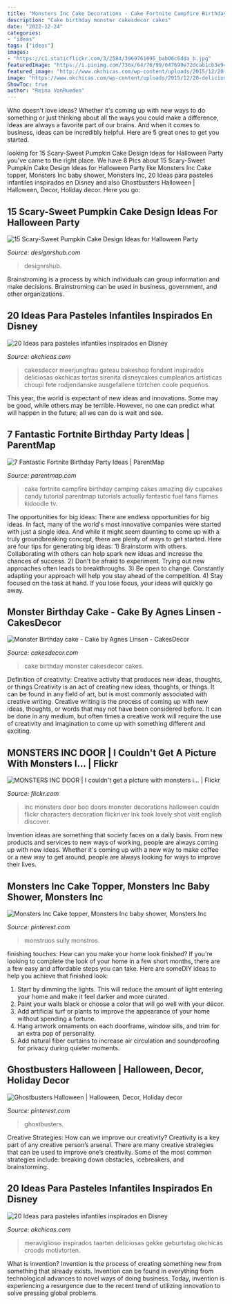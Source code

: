 ```yaml
---
title: "Monsters Inc Cake Decorations - Cake Fortnite Campfire Birthday Camping Cakes Amazing Diy Cupcakes Candy Tutorial Parentmap Tutorials Actually Fantastic Fuel Fans Flames Kidoodle Tv"
description: "Cake birthday monster cakesdecor cakes"
date: "2022-12-24"
categories:
- "ideas"
tags: ["ideas"]
images:
- "https://c1.staticflickr.com/3/2584/3969761095_bab06c6dda_b.jpg"
featuredImage: "https://i.pinimg.com/736x/64/76/99/647699e72dcab1cb3e94ed0cf4ba4631.jpg"
featured_image: "http://www.okchicas.com/wp-content/uploads/2015/12/20-deliciosas-ideas-de-pasteles-de-Disney-13-2.jpg"
image: "https://www.okchicas.com/wp-content/uploads/2015/12/20-deliciosas-ideas-de-pasteles-de-Disney-7-2.jpg"
ShowToc: true
author: "Reina VonRueden"
---
```



Who doesn't love ideas? Whether it's coming up with new ways to do something or just thinking about all the ways you could make a difference, ideas are always a favorite part of our brains. And when it comes to business, ideas can be incredibly helpful. Here are 5 great ones to get you started.

	

		
looking for 15 Scary-Sweet Pumpkin Cake Design Ideas for Halloween Party you've came to the right place. We have 8 Pics about 15 Scary-Sweet Pumpkin Cake Design Ideas for Halloween Party like Monsters Inc Cake topper, Monsters Inc baby shower, Monsters Inc, 20 Ideas para pasteles infantiles inspirados en Disney and also Ghostbusters Halloween | Halloween, Decor, Holiday decor. Here you go:
		
    
## 15 Scary-Sweet Pumpkin Cake Design Ideas For Halloween Party

<img loading=lazy src="https://designrshub-designrshub.netdna-ssl.com/wp-content/uploads/2020/10/pumpkin-cake-design-ideas-13.jpg" onerror="this.onerror=null;this.src='https://tse4.mm.bing.net/th?id=OIP.JTTcc-Iz76KY-S8VQTgVywHaJ3&amp;pid=15.1';" alt="15 Scary-Sweet Pumpkin Cake Design Ideas for Halloween Party">

_Source: designrshub.com_

>designrshub. 

	

Brainstroming is a process by which individuals can group information and make decisions. Brainstroming can be used in business, government, and other organizations.

    
## 20 Ideas Para Pasteles Infantiles Inspirados En Disney

<img loading=lazy src="http://www.okchicas.com/wp-content/uploads/2015/12/20-deliciosas-ideas-de-pasteles-de-Disney-13-2.jpg" onerror="this.onerror=null;this.src='https://tse4.mm.bing.net/th?id=OIP.j_uxBTr0IcYK7ZR69m1QOAHaJ4&amp;pid=15.1';" alt="20 Ideas para pasteles infantiles inspirados en Disney">

_Source: okchicas.com_

>cakesdecor meerjungfrau gateau bakeshop fondant inspirados deliciosas okchicas tortas sirenita disneycakes cumpleaños artísticas choupi fete rodjendanske ausgefallene törtchen coole pequeños. 

	

This year, the world is expectant of new ideas and innovations. Some may be good, while others may be terrible. However, no one can predict what will happen in the future; all we can do is wait and see.

    
## 7 Fantastic Fortnite Birthday Party Ideas | ParentMap

<img loading=lazy src="http://www.parentmap.com/sites/default/files/styles/1180x660_scaled_cropped/public/2018-08/campfirecake_900_0.jpg?itok=1oBQriG5" onerror="this.onerror=null;this.src='https://tse2.mm.bing.net/th?id=OIP.XA094I0s4ZQSYSUmQ-9v2gHaEJ&amp;pid=15.1';" alt="7 Fantastic Fortnite Birthday Party Ideas | ParentMap">

_Source: parentmap.com_

>cake fortnite campfire birthday camping cakes amazing diy cupcakes candy tutorial parentmap tutorials actually fantastic fuel fans flames kidoodle tv. 

	

The opportunities for big ideas:
There are endless opportunities for big ideas. In fact, many of the world's most innovative companies were started with just a single idea. And while it might seem daunting to come up with a truly groundbreaking concept, there are plenty of ways to get started. Here are four tips for generating big ideas: 1) Brainstorm with others. Collaborating with others can help spark new ideas and increase the chances of success. 2) Don't be afraid to experiment. Trying out new approaches often leads to breakthroughs. 3) Be open to change. Constantly adapting your approach will help you stay ahead of the competition. 4) Stay focused on the task at hand. If you lose focus, your ideas will quickly go away.

    
## Monster Birthday Cake - Cake By Agnes Linsen - CakesDecor

<img loading=lazy src="https://pic.cakesdecor.com/m/whvflerzd5vpmvsydye2.jpg" onerror="this.onerror=null;this.src='https://tse4.mm.bing.net/th?id=OIP.ggavLx5d-4eEYtBCVwX5jAHaMC&amp;pid=15.1';" alt="Monster Birthday cake - Cake by Agnes Linsen - CakesDecor">

_Source: cakesdecor.com_

>cake birthday monster cakesdecor cakes. 

	

Definition of creativity: Creative activity that produces new ideas, thoughts, or things
Creativity is an act of creating new ideas, thoughts, or things. It can be found in any field of art, but is most commonly associated with creative writing. Creative writing is the process of coming up with new ideas, thoughts, or words that may not have been considered before. It can be done in any medium, but often times a creative work will require the use of creativity and imagination to come up with something different and exciting.

    
## MONSTERS INC DOOR | I Couldn&#039;t Get A Picture With Monsters I… | Flickr

<img loading=lazy src="https://c1.staticflickr.com/3/2584/3969761095_bab06c6dda_b.jpg" onerror="this.onerror=null;this.src='https://tse3.mm.bing.net/th?id=OIP.ioAGqiXOqbXyu0k3o58F8QHaLM&amp;pid=15.1';" alt="MONSTERS INC DOOR | I couldn&#039;t get a picture with monsters i… | Flickr">

_Source: flickr.com_

>inc monsters door boo doors monster decorations halloween couldn flickr characters decoration flickriver ink took lovely shot visit english discover. 

	

Invention ideas are something that society faces on a daily basis. From new products and services to new ways of working, people are always coming up with new ideas. Whether it's coming up with a new way to make coffee or a new way to get around, people are always looking for ways to improve their lives. 

    
## Monsters Inc Cake Topper, Monsters Inc Baby Shower, Monsters Inc

<img loading=lazy src="https://i.pinimg.com/736x/d6/33/5e/d6335e77f7320711e7ad62438babee69.jpg" onerror="this.onerror=null;this.src='https://tse2.mm.bing.net/th?id=OIP.y-Mps_sxXhVfEVCMGYTm5QHaKU&amp;pid=15.1';" alt="Monsters Inc Cake topper, Monsters Inc baby shower, Monsters Inc">

_Source: pinterest.com_

>monstruos sully monstros. 

	

finishing touches: How can you make your home look finished?
If you're looking to complete the look of your home in a few short months, there are a few easy and affordable steps you can take. Here are someDIY ideas to help you achieve that finished look: 
1. Start by dimming the lights. This will reduce the amount of light entering your home and make it feel darker and more curated. 
2. Paint your walls black or choose a color that will go well with your décor. 
3. Add artificial turf or plants to improve the appearance of your home without spending a fortune. 
4. Hang artwork ornaments on each doorframe, window sills, and trim for an extra pop of personality. 
5. Add natural fiber curtains to increase air circulation and soundproofing for privacy during quieter moments.

    
## Ghostbusters Halloween | Halloween, Decor, Holiday Decor

<img loading=lazy src="https://i.pinimg.com/736x/64/76/99/647699e72dcab1cb3e94ed0cf4ba4631.jpg" onerror="this.onerror=null;this.src='https://tse1.mm.bing.net/th?id=OIP.xPq9ZdlBjz3T2XmZnGyLsAHaQB&amp;pid=15.1';" alt="Ghostbusters Halloween | Halloween, Decor, Holiday decor">

_Source: pinterest.com_

>ghostbusters. 

	

Creative Strategies: How can we improve our creativity?
Creativity is a key part of any creative person’s arsenal. There are many creative strategies that can be used to improve one’s creativity. Some of the most common strategies include: breaking down obstacles, icebreakers, and brainstorming.

    
## 20 Ideas Para Pasteles Infantiles Inspirados En Disney

<img loading=lazy src="https://www.okchicas.com/wp-content/uploads/2015/12/20-deliciosas-ideas-de-pasteles-de-Disney-7-2.jpg" onerror="this.onerror=null;this.src='https://tse3.mm.bing.net/th?id=OIP.wWod8-1a4S1jF64e3ZkUvQHaM0&amp;pid=15.1';" alt="20 Ideas para pasteles infantiles inspirados en Disney">

_Source: okchicas.com_

>meraviglioso inspirados taarten deliciosas gekke geburtstag okchicas croods motivtorten. 

	

What is invention?
Invention is the process of creating something new from something that already exists. Invention can be found in everything from technological advances to novel ways of doing business. Today, invention is experiencing a resurgence due to the recent trend of utilizing innovation to solve pressing global problems.

